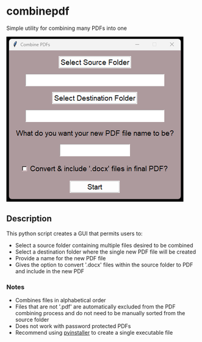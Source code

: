 # combinepdf
Simple utility for combining many PDFs into one

![Image of combinepdf UI](/combinepdf1.png)

## Description
This python script creates a GUI that permits users to:
- Select a source folder containing multiple files desired to be combined
- Select a destination folder where the single new PDF file will be created
- Provide a name for the new PDF file
- Gives the option to convert '.docx' files within the source folder to PDF and include in the new PDF

### Notes
- Combines files in alphabetical order
- Files that are not '.pdf' are automatically excluded from the PDF combining process and do not need to be manually sorted from the source folder
- Does not work with password protected PDFs
- Recommend using [pyinstaller](https://github.com/pyinstaller/pyinstaller) to create a single executable file
